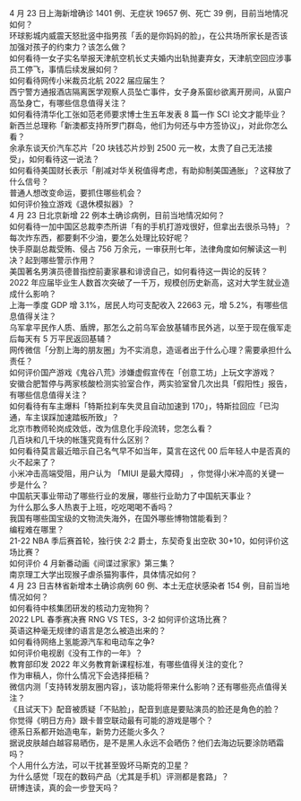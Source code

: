 4 月 23 日上海新增确诊 1401 例、无症状 19657 例、死亡 39 例，目前当地情况如何？  
环球影城内威震天怒批竖中指男孩「丢的是你妈妈的脸」，在公共场所家长是否该加强对孩子的约束力？该怎么做？  
如何看待一女子实名举报天津航空机长丈夫婚内出轨抛妻弃女，天津航空回应涉事员工停飞，事情后续发展如何？  
如何看待网传小米裁员北航 2022 届应届生？  
西宁警方通报酒店隔离医学观察人员坠亡事件，女子身系窗纱欲离开房间，从窗户高坠身亡，有哪些信息值得关注？  
如何看待清华化工张如范老师要求博士生五年发表 8 篇一作 SCI 论文才能毕业？  
新西兰总理称「新澳都支持所罗门群岛，他们为何还与中方签协议」，对此你怎么看？  
余承东谈天价汽车芯片「20 块钱芯片炒到 2500 元一枚，太贵了自己无法接受」，如何看待这一说法？  
如何看待美国财长表示「削减对华关税值得考虑，有助抑制美国通胀」？这释放了什么信号？  
普通人想改变命运，要抓住哪些机会？  
如何评价独立游戏《退休模拟器》？  
4 月 23 日北京新增 22 例本土确诊病例，目前当地情况如何？  
如何看待一加中国区总裁李杰所讲「有的手机打游戏很好，但拿出去很杀马特」？  
每次炸东西，都要剩不少油，要怎么处理比较好呢？  
快手原副总裁受贿、侵占 756 万余元，一审获刑七年，法律角度如何解读这一判决？起到哪些警示作用？  
美国著名男演员德普指控前妻家暴和诽谤自己，如何看待这一舆论的反转？  
2022 年应届毕业生人数首次突破了一千万，规模创历史新高，这对大学生就业造成什么影响？  
上海一季度 GDP 增 3.1%，居民人均可支配收入 22663 元，增 5.2%，有哪些信息值得关注？  
乌军拿平民作人质、盾牌，那怎么之前乌军会放基辅市民外逃，以至于现在俄军走后每天有 5 万平民返回基辅？  
网传微信「分割上海的朋友圈」为不实消息，造谣者出于什么心理？需要承担什么责任？  
如何评价国产游戏《鬼谷八荒》涉嫌虚假宣传在「创意工坊」上玩文字游戏？  
安徽合肥暂停与两家核酸检测实验室合作，两实验室曾几次出具「假阳性」报告，有哪些信息值得关注？  
如何看待有车主爆料「特斯拉刹车失灵且自动加速到 170」，特斯拉回应「已沟通，车主误踩加速踏板所致」？  
北京市教师轮岗成效低，改为信息化手段流转，您怎么看？  
几百块和几千块的帐篷究竟有什么区别？  
如何看待莫言最近暗示自己名气早不如当年，莫言在这代 00 后年轻人中是否真的火不起来了？  
小米冲击高端受阻，用户认为 「MIUI 是最大障碍」 ，你觉得小米冲高的关键一步是什么？  
中国航天事业带动了哪些行业的发展，哪些行业助力了中国航天事业？  
为什么那么多人热衷于上班，吃吃喝喝不香吗？  
我国有哪些国宝级的文物流失海外，在国外哪些博物馆能看到？  
编程难在哪里？  
21-22 NBA 季后赛首轮，独行侠 2:2 爵士，东契奇复出空砍 30+10，如何评价这场比赛？  
如何评价 4 月新番动画《间谍过家家》第三集？  
南京理工大学出现猴子虐杀猫狗事件，具体情况如何？  
4 月 23 日吉林省新增本土确诊病例 60 例、本土无症状感染者 154 例，目前当地情况如何？  
如何看待中核集团研发的核动力宠物狗？  
2022 LPL 春季赛决赛 RNG VS TES，3-2 如何评价这场比赛？  
英语这种毫无规律的语言是怎么被造出来的？  
如何看待网络上氢能源汽车和电动车之争?  
如何评价电视剧《没有工作的一年》？  
教育部印发 2022 年义务教育新课程标准，有哪些值得关注的变化？  
作为审稿人，你什么情况下会选择拒稿？  
微信内测「支持转发朋友圈内容」，该功能将带来什么影响？还有哪些亮点值得关注？  
《且试天下》配音被质疑「不贴脸」，配音到底是要贴演员的脸还是角色的脸？  
你觉得《明日方舟》跟卡普空联动最有可能的游戏是哪个？  
德系日系都开始造电车，新势力还能火多久？  
据说皮肤越白越容易晒伤，是不是黑人永远不会晒伤？他们去海边玩要涂防晒霜吗？  
个人用什么方法，可以干扰甚至毁坏马斯克的卫星？  
为什么感觉「现在的数码产品（尤其是手机）评测都是套路」？  
研博连读，真的会一步登天吗？  
